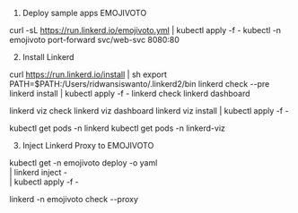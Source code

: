 1. Deploy sample apps EMOJIVOTO

curl -sL https://run.linkerd.io/emojivoto.yml | kubectl apply -f -
kubectl -n emojivoto port-forward svc/web-svc 8080:80

2. Install Linkerd

curl https://run.linkerd.io/install | sh
export PATH=$PATH:/Users/ridwansiswanto/.linkerd2/bin
linkerd check --pre
linkerd install | kubectl apply -f -
linkerd check
linkerd dashboard

linkerd viz check
linkerd viz dashboard
linkerd viz install | kubectl apply -f -

kubectl get pods -n linkerd
kubectl get pods -n linkerd-viz


3. Inject Linkerd Proxy to EMOJIVOTO

kubectl get -n emojivoto deploy -o yaml \
 | linkerd inject - \
 | kubectl apply -f -

linkerd -n emojivoto check --proxy


